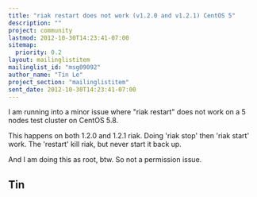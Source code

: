 ```yaml
---
title: "riak restart does not work (v1.2.0 and v1.2.1) CentOS 5"
description: ""
project: community
lastmod: 2012-10-30T14:23:41-07:00
sitemap:
  priority: 0.2
layout: mailinglistitem
mailinglist_id: "msg09092"
author_name: "Tin Le"
project_section: "mailinglistitem"
sent_date: 2012-10-30T14:23:41-07:00
---
```



I am running into a minor issue where "riak restart" does not work on a 5
nodes test cluster on CentOS 5.8.

This happens on both 1.2.0 and 1.2.1 riak. Doing 'riak stop' then 'riak
start' work. The 'restart' kill riak, but never start it back up.

And I am doing this as root, btw. So not a permission issue.

Tin
-- 
